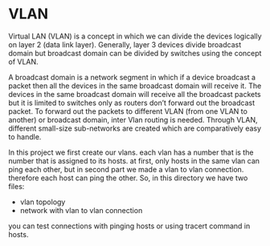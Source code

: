 # VLAN

Virtual LAN (VLAN) is a concept in which we can divide the devices logically on layer 2 (data link layer). Generally, layer 3 devices divide broadcast domain but broadcast domain can be divided by switches using the concept of VLAN.

A broadcast domain is a network segment in which if a device broadcast a packet then all the devices in the same broadcast domain will receive it. The devices in the same broadcast domain will receive all the broadcast packets but it is limited to switches only as routers don’t forward out the broadcast packet. To forward out the packets to different VLAN (from one VLAN to another) or broadcast domain, inter Vlan routing is needed. Through VLAN, different small-size sub-networks are created which are comparatively easy to handle.

In this project we first create our vlans. each vlan has a number that is the number that is assigned to its hosts. at first, only hosts in the same vlan can ping each other, but in second part we made a vlan to vlan connection. therefore each host can ping the other. So, in this directory we have two files:

- vlan topology
- network with vlan to vlan connection

you can test connections with pinging hosts or using tracert command in hosts.
